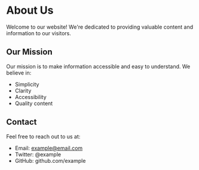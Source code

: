 # About Us

Welcome to our website! We're dedicated to providing valuable content and information to our visitors.

## Our Mission

Our mission is to make information accessible and easy to understand. We believe in:

- Simplicity
- Clarity
- Accessibility
- Quality content

## Contact

Feel free to reach out to us at:
- Email: example@email.com
- Twitter: @example
- GitHub: github.com/example 